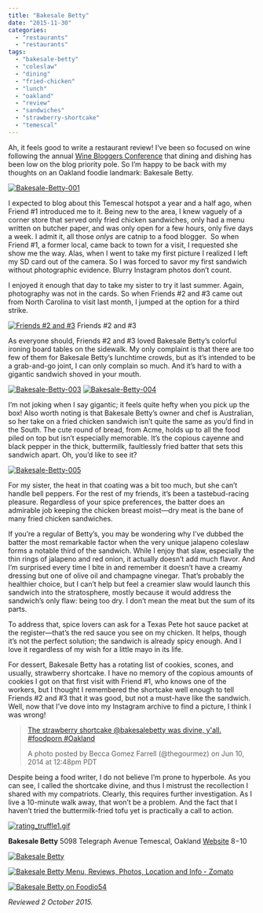 ```yaml
---
title: "Bakesale Betty"
date: "2015-11-30"
categories:
  - "restaurants"
  - "restaurants"
tags:
  - "bakesale-betty"
  - "coleslaw"
  - "dining"
  - "fried-chicken"
  - "lunch"
  - "oakland"
  - "review"
  - "sandwiches"
  - "strawberry-shortcake"
  - "temescal"
---
```


Ah, it feels good to write a restaurant review! I’ve been so focused on wine following the annual [Wine Bloggers Conference](http://thegourmez.com/category/beer-wine-sake-review/wine-bloggers-conference-2015/) that dining and dishing has been low on the blog priority pole. So I’m happy to be back with my thoughts on an Oakland foodie landmark: Bakesale Betty.

[![Bakesale-Betty-001](http://s3.amazonaws.com/thegourmez-wpmedia/2015/11/Bakesale-Betty-001-500x325.jpg)](http://s3.amazonaws.com/thegourmez-wpmedia/2015/11/Bakesale-Betty-001.jpg)

I expected to blog about this Temescal hotspot a year and a half ago, when Friend #1 introduced me to it. Being new to the area, I knew vaguely of a corner store that served only fried chicken sandwiches, only had a menu written on butcher paper, and was only open for a few hours, only five days a week. I admit it, all those _onlys_ are catnip to a food blogger.  So when Friend #1, a former local, came back to town for a visit, I requested she show me the way. Alas, when I went to take my first picture I realized I left my SD card out of the camera. So I was forced to savor my first sandwich without photographic evidence. Blurry Instagram photos don’t count.

I enjoyed it enough that day to take my sister to try it last summer. Again, photography was not in the cards. So when Friends #2 and #3 came out from North Carolina to visit last month, I jumped at the option for a third strike.




<div class="caption">

[![Friends #2 and #3](http://s3.amazonaws.com/thegourmez-wpmedia/2015/11/Bakesale-Betty-002-500x334.jpg)](http://s3.amazonaws.com/thegourmez-wpmedia/2015/11/Bakesale-Betty-002.jpg) Friends #2 and #3</div>


As everyone should, Friends #2 and #3 loved Bakesale Betty’s colorful ironing board tables on the sidewalk. My only complaint is that there are too few of them for Bakesale Betty’s lunchtime crowds, but as it’s intended to be a grab-and-go joint, I can only complain so much. And it’s hard to with a gigantic sandwich shoved in your mouth.

[![Bakesale-Betty-003](http://s3.amazonaws.com/thegourmez-wpmedia/2015/11/Bakesale-Betty-003-500x334.jpg)](http://s3.amazonaws.com/thegourmez-wpmedia/2015/11/Bakesale-Betty-003.jpg) [![Bakesale-Betty-004](http://s3.amazonaws.com/thegourmez-wpmedia/2015/11/Bakesale-Betty-004-500x334.jpg)](http://s3.amazonaws.com/thegourmez-wpmedia/2015/11/Bakesale-Betty-004.jpg)

I’m not joking when I say gigantic; it feels quite hefty when you pick up the box! Also worth noting is that Bakesale Betty’s owner and chef is Australian, so her take on a fried chicken sandwich isn’t quite the same as you’d find in the South. The cute round of bread, from Acme, holds up to all the food piled on top but isn’t especially memorable. It’s the copious cayenne and black pepper in the thick, buttermilk, faultlessly fried batter that sets this sandwich apart. Oh, you’d like to see it?

[![Bakesale-Betty-005](http://s3.amazonaws.com/thegourmez-wpmedia/2015/11/Bakesale-Betty-005-500x334.jpg)](http://s3.amazonaws.com/thegourmez-wpmedia/2015/11/Bakesale-Betty-005.jpg)

For my sister, the heat in that coating was a bit too much, but she can’t handle bell peppers. For the rest of my friends, it’s been a tastebud-racing pleasure. Regardless of your spice preferences, the batter does an admirable job keeping the chicken breast moist—dry meat is the bane of many fried chicken sandwiches.

If you’re a regular of Betty’s, you may be wondering why I’ve dubbed the batter the most remarkable factor when the very unique jalapeno coleslaw forms a notable third of the sandwich. While I enjoy that slaw, especially the thin rings of jalapeno and red onion, it actually doesn’t add much flavor. And I’m surprised every time I bite in and remember it doesn’t have a creamy dressing but one of olive oil and champagne vinegar. That’s probably the healthier choice, but I can’t help but feel a creamier slaw would launch this sandwich into the stratosphere, mostly because it would address the sandwich’s only flaw: being too dry. I don’t mean the meat but the sum of its parts.

To address that, spice lovers can ask for a Texas Pete hot sauce packet at the register—that’s the red sauce you see on my chicken. It helps, though it’s not the perfect solution; the sandwich is already spicy enough. And I love it regardless of my wish for a little mayo in its life.

For dessert, Bakesale Betty has a rotating list of cookies, scones, and usually, strawberry shortcake. I have no memory of the copious amounts of cookies I got on that first visit with Friend #1, who knows one of the workers, but I thought I remembered the shortcake well enough to tell Friends #2 and #3 that it was good, but not a must-have like the sandwich. Well, now that I’ve dove into my Instagram archive to find a picture, I think I was wrong!

> [The strawberry shortcake @bakesalebetty was divine, y'all. #foodporn #Oakland](https://instagram.com/p/pE2lMZwQkd/)
>
> A photo posted by Becca Gomez Farrell (@thegourmez) on Jun 10, 2014 at 12:48pm PDT

Despite being a food writer, I do not believe I’m prone to hyperbole. As you can see, I called the shortcake divine, and thus I mistrust the recollection I shared with my compatriots. Clearly, this requires further investigation. As I live a 10-minute walk away, that won’t be a problem. And the fact that I haven’t tried the buttermilk-fried tofu yet is practically a call to action.

[![rating_truffle1.gif](http://s3.amazonaws.com/thegourmez-wpmedia/2015/01/rating_truffle1.gif)](http://s3.amazonaws.com/thegourmez-wpmedia/2015/01/rating_truffle1.gif)

**Bakesale Betty** 5098 Telegraph Avenue Temescal, Oakland [Website](http://www.bakesalebetty.com/) $8-$10

[![Bakesale Betty](http://www.tabelog.us/restaurants/124239/blog_parts/logo/xxs.png)](http://www.tabelog.us/restaurants/bakesale-betty-124239)

[![Bakesale Betty Menu, Reviews, Photos, Location and Info - Zomato](https://www.zomato.com/logo/16840437/minilink)](https://www.zomato.com/rockridge-n-temescal-ca/bakesale-betty-temescal "View Menu, Reviews, Photos & Information about Bakesale Betty, Temescal and other Restaurants in Rockridge/Temescal")

[![Bakesale Betty on Foodio54](http://foodio54.com/images/badge-2-c323a.jpg)](http://foodio54.com/restaurant/Oakland-CA/c323a/Bakesale-Betty)

_Reviewed 2 October 2015._
